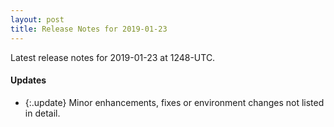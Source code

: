 ```yaml
---
layout: post
title: Release Notes for 2019-01-23
---
```


Latest release notes for 2019-01-23 at 1248-UTC.

<div class='updates' markdown='1'>

#### Updates

- {:.update} Minor enhancements, fixes or environment changes not listed in detail.

</div>


